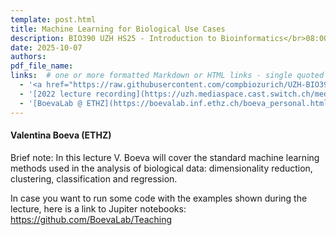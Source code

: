 ```yaml
---
template: post.html
title: Machine Learning for Biological Use Cases
description: BIO390 UZH HS25 - Introduction to Bioinformatics</br>08:00-09:45 @ UZH Irchel Y03-G-85
date: 2025-10-07
authors:
pdf_file_name: 
links:  # one or more formatted Markdown or HTML links - single quoted ...
  - '<a href="https://raw.githubusercontent.com/compbiozurich/UZH-BIO390/main/course-material/2024-10-08___Valentina-Boeva__Machine-Learning-for-Biological-Use-Cases__UZH-BIO390-HS24-lecture-04.pdf" target="_blank">[2024 lecture slides]</a>'
  - '[2022 lecture recording](https://uzh.mediaspace.cast.switch.ch/media/Introduction%20to%20Bioinformatics%20-%20Lecture%2004%3A%20Machine%20Learning%20for%20Biological%20Use%20Cases/0_7q6gemoy)'
  - '[BoevaLab @ ETHZ](https://boevalab.inf.ethz.ch/boeva_personal.html)'
---
```


#### Valentina Boeva (ETHZ)

Brief note: In this lecture V. Boeva will cover the standard machine learning methods
used in the analysis of biological data: dimensionality reduction, clustering,
classification and regression.

<!--more-->

In case you want to run some code with the examples shown during the lecture, here is a link to Jupiter notebooks: <https://github.com/BoevaLab/Teaching>
